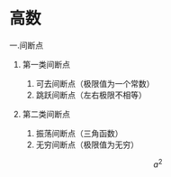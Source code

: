 # 高数

一.间断点

1. 第一类间断点

   1. 可去间断点（极限值为一个常数）
   2. 跳跃间断点（左右极限不相等）

2. 第二类间断点                  

   1. 振荡间断点（三角函数）
   2. 无穷间断点（极限值为无穷）

   $$
   a^2
   $$

   

   

   

 	



​	





